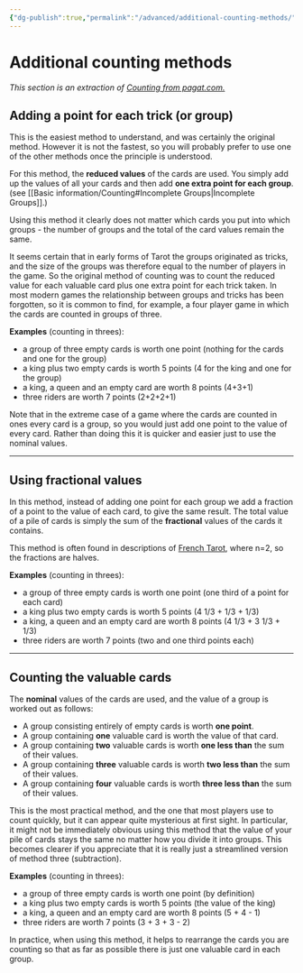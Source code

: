 ```yaml
---
{"dg-publish":true,"permalink":"/advanced/additional-counting-methods/"}
---
```


# Additional counting methods
*This section is an extraction of [Counting from pagat.com.](https://www.pagat.com/tarot/counting.html)*

## Adding a point for each trick (or group)

This is the easiest method to understand, and was certainly the original method. However it is not the fastest, so you will probably prefer to use one of the other methods once the principle is understood.

For this method, the **reduced values** of the cards are used. You simply add up the values of all your cards and then add **one extra point for each group**. (see [[Basic information/Counting#Incomplete Groups\|Incomplete Groups]].)

Using this method it clearly does not matter which cards you put into which groups - the number of groups and the total of the card values remain the same.

It seems certain that in early forms of Tarot the groups originated as tricks, and the size of the groups was therefore equal to the number of players in the game. So the original method of counting was to count the reduced value for each valuable card plus one extra point for each trick taken. In most modern games the relationship between groups and tricks has been forgotten, so it is common to find, for example, a four player game in which the cards are counted in groups of three.

**Examples** (counting in threes):

-   a group of three empty cards is worth one point (nothing for the cards and one for the group)
-   a king plus two empty cards is worth 5 points (4 for the king and one for the group)
-   a king, a queen and an empty card are worth 8 points (4+3+1)
-   three riders are worth 7 points (2+2+2+1)

Note that in the extreme case of a game where the cards are counted in ones every card is a group, so you would just add one point to the value of every card. Rather than doing this it is quicker and easier just to use the nominal values.
*****
## Using fractional values

In this method, instead of adding one point for each group we add a fraction of a point to the value of each card, to give the same result. The total value of a pile of cards is simply the sum of the **fractional** values of the cards it contains.

This method is often found in descriptions of [French Tarot](https://www.pagat.com/tarot/frtarot.html), where n=2, so the fractions are halves.

**Examples** (counting in threes):

-   a group of three empty cards is worth one point (one third of a point for each card)
-   a king plus two empty cards is worth 5 points (4 1/3 + 1/3 + 1/3)
-   a king, a queen and an empty card are worth 8 points (4 1/3 + 3 1/3 + 1/3)
-   three riders are worth 7 points (two and one third points each)
****
## Counting the valuable cards

The **nominal** values of the cards are used, and the value of a group is worked out as follows:

-   A group consisting entirely of empty cards is worth **one point**.
-   A group containing **one** valuable card is worth the value of that card.
-   A group containing **two** valuable cards is worth **one less than** the sum of their values.
-   A group containing **three** valuable cards is worth **two less than** the sum of their values.
-   A group containing **four** valuable cards is worth **three less than** the sum of their values.

This is the most practical method, and the one that most players use to count quickly, but it can appear quite mysterious at first sight. In particular, it might not be immediately obvious using this method that the value of your pile of cards stays the same no matter how you divide it into groups. This becomes clearer if you appreciate that it is really just a streamlined version of method three (subtraction).

**Examples** (counting in threes):

-   a group of three empty cards is worth one point (by definition)
-   a king plus two empty cards is worth 5 points (the value of the king)
-   a king, a queen and an empty card are worth 8 points (5 + 4 - 1)
-   three riders are worth 7 points (3 + 3 + 3 - 2)

In practice, when using this method, it helps to rearrange the cards you are counting so that as far as possible there is just one valuable card in each group.